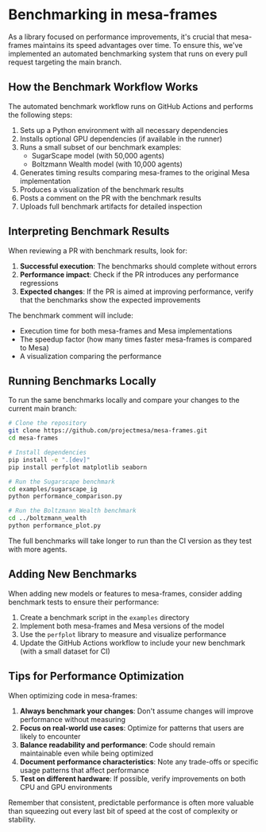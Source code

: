 # Benchmarking in mesa-frames

As a library focused on performance improvements, it's crucial that mesa-frames maintains its speed advantages over time. To ensure this, we've implemented an automated benchmarking system that runs on every pull request targeting the main branch.

## How the Benchmark Workflow Works

The automated benchmark workflow runs on GitHub Actions and performs the following steps:

1. Sets up a Python environment with all necessary dependencies
2. Installs optional GPU dependencies (if available in the runner)
3. Runs a small subset of our benchmark examples:
   - SugarScape model (with 50,000 agents)
   - Boltzmann Wealth model (with 10,000 agents)
4. Generates timing results comparing mesa-frames to the original Mesa implementation
5. Produces a visualization of the benchmark results
6. Posts a comment on the PR with the benchmark results
7. Uploads full benchmark artifacts for detailed inspection

## Interpreting Benchmark Results

When reviewing a PR with benchmark results, look for:

1. **Successful execution**: The benchmarks should complete without errors
2. **Performance impact**: Check if the PR introduces any performance regressions
3. **Expected changes**: If the PR is aimed at improving performance, verify that the benchmarks show the expected improvements

The benchmark comment will include:
- Execution time for both mesa-frames and Mesa implementations
- The speedup factor (how many times faster mesa-frames is compared to Mesa)
- A visualization comparing the performance

## Running Benchmarks Locally

To run the same benchmarks locally and compare your changes to the current main branch:

```bash
# Clone the repository
git clone https://github.com/projectmesa/mesa-frames.git
cd mesa-frames

# Install dependencies
pip install -e ".[dev]"
pip install perfplot matplotlib seaborn

# Run the Sugarscape benchmark
cd examples/sugarscape_ig
python performance_comparison.py

# Run the Boltzmann Wealth benchmark
cd ../boltzmann_wealth
python performance_plot.py
```

The full benchmarks will take longer to run than the CI version as they test with more agents.

## Adding New Benchmarks

When adding new models or features to mesa-frames, consider adding benchmark tests to ensure their performance:

1. Create a benchmark script in the `examples` directory
2. Implement both mesa-frames and Mesa versions of the model
3. Use the `perfplot` library to measure and visualize performance
4. Update the GitHub Actions workflow to include your new benchmark (with a small dataset for CI)

## Tips for Performance Optimization

When optimizing code in mesa-frames:

1. **Always benchmark your changes**: Don't assume changes will improve performance without measuring
2. **Focus on real-world use cases**: Optimize for patterns that users are likely to encounter
3. **Balance readability and performance**: Code should remain maintainable even while being optimized
4. **Document performance characteristics**: Note any trade-offs or specific usage patterns that affect performance
5. **Test on different hardware**: If possible, verify improvements on both CPU and GPU environments

Remember that consistent, predictable performance is often more valuable than squeezing out every last bit of speed at the cost of complexity or stability.